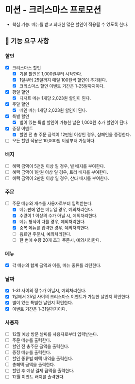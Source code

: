# 미션 - 크리스마스 프로모션

- 핵심 기능: 메뉴를 받고 최대한 많은 할인이 적용될 수 있도록 한다.

## 🚀 기능 요구 사항

### 할인

- [x] 크리스마스 할인
  - [x] 기본 할인은 1,000원부터 시작한다.
  - [x] 1일부터 25일까지 매일 100원씩 할인이 추가된다.
  - [x] 크리스마스 할인 이벤트 기간은 1-25일까지이다.
- [x] 평일 할인
  - [x] 디저트 메뉴 1개당 2,023원 할인이 된다.
- [x] 주말 할인
  - [x] 메인 메뉴 1개당 2,023원 할인이 된다.
- [x] 특별 할인
  - [x] 별이 있는 특별 할인이 가능한 날은 1,000원 추가 할인이 된다.
- [x] 증정 이벤트
  - [x] 할인 전 총 주문 금액이 12만원 이상인 경우, 샴페인을 증정한다.
- [ ] 모든 할인 적용은 10,000원 이상부터 가능하다.

### 배지

- [ ] 혜택 금액이 5천원 이상 일 경우, 별 배지를 부여한다.
- [ ] 혜택 금액이 1만원 이상 일 경우, 트리 배지를 부여한다.
- [ ] 혜택 금액이 2만원 이상 일 경우, 산타 배지를 부여한다.

### 주문

- [ ] 주문 메뉴와 개수를 사용자로부터 입력받는다.
  - [x] 메뉴판에 없는 메뉴일 경우, 예외처리한다.
  - [x] 수량이 1 이상의 수가 아닐 시, 예외처리한다.
  - [x] 메뉴 형식이 다를 경우, 예외처리한다.
  - [x] 중복 메뉴를 입력한 경우, 예외처리한다.
  - [ ] 음료만 주문시, 예외처리한다.
  - [ ] 한 번에 수량 20개 초과 주문시, 예외처리한다.

### 메뉴

- [x] 각 메뉴의 합계 금액과 이름, 메뉴 종류를 리턴한다.

### 날짜

- [x] 1-31 사이의 정수가 아닐시, 예외처리한다.
- [x] 1일에서 25일 사이의 크리스마스 이벤트가 가능한 날인지 확인한다.
- [x] 별이 있는 특별한 날인지 확인한다.
- [x] 이벤트 기간은 1-31일까지이다.

### 사용자

- [ ] 12월 예상 방문 날짜를 사용자로부터 입력받는다.
- [ ] 주문 메뉴를 출력한다.
- [ ] 할인 전 총주문 금액을 출력한다.
- [ ] 증정 메뉴를 출력한다.
- [ ] 할인 종류별 혜택 내역을 출력한다.
- [ ] 총혜택 금액을 출력한다.
- [ ] 할인 후 예상 결제 금액을 출력한다.
- [ ] 12월 이벤트 배지를 출력한다.
